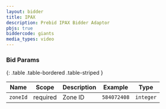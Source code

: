 ```yaml
---
layout: bidder
title: IPAX
description: Prebid IPAX Bidder Adaptor
pbjs: true
biddercode: giants
media_types: video
---
```


### Bid Params

{: .table .table-bordered .table-striped }

| Name     | Scope    | Description | Example      | Type      |
|----------|----------|-------------|--------------|-----------|
| `zoneId` | required | Zone ID     | `584072408` | `integer` |
